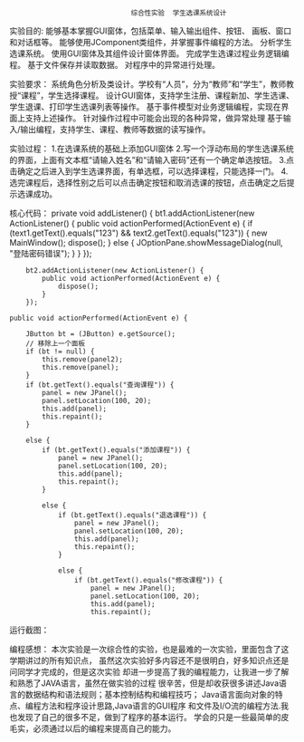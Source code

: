                                   综合性实验  学生选课系统设计
实验目的:
能够基本掌握GUI窗体，包括菜单、输入输出组件、按钮、
画板、窗口和对话框等。
能够使用JComponent类组件，并掌握事件编程的方法。
分析学生选课系统。
使用GUI窗体及其组件设计窗体界面。
完成学生选课过程业务逻辑编程。
基于文件保存并读取数据。
对程序中的异常进行处理。

实验要求：
系统角色分析及类设计。学校有“人员”，分为“教师”和“学生”，教师教授“课程”，学生选择课程。
设计GUI窗体，支持学生注册、课程新加、学生选课、学生退课、打印学生选课列表等操作。
基于事件模型对业务逻辑编程，实现在界面上支持上述操作。
针对操作过程中可能会出现的各种异常，做异常处理
基于输入/输出编程，支持学生、课程、教师等数据的读写操作。

实验过程：
1.在选课系统的基础上添加GUI窗体
2.写一个浮动布局的学生选课系统的界面，上面有文本框“请输入姓名”和“请输入密码”还有一个确定单选按钮。
3.点击确定之后进入到学生选课界面，有单选框，可以选择课程，只能选择一门。
4.选完课程后，选择性别之后可以点击确定按钮和取消选课的按钮，点击确定之后提示选课成功。

核心代码：
private void addListener() {
		bt1.addActionListener(new ActionListener() {
			public void actionPerformed(ActionEvent e) {
				if (text1.getText().equals("123")
						&& text2.getText().equals("123")) {
					new MainWindow();
					dispose();
				} else {
					JOptionPane.showMessageDialog(null, "登陆密码错误");
				}
			}
		});

		bt2.addActionListener(new ActionListener() {
			public void actionPerformed(ActionEvent e) {
				dispose();
			}
		});
    
    public void actionPerformed(ActionEvent e) {

		JButton bt = (JButton) e.getSource();
		// 移除上一个面板
		if (bt != null) {
			this.remove(panel2);
			this.remove(panel);
		}
		if (bt.getText().equals("查询课程")) {
			panel = new JPanel();
			panel.setLocation(100, 20);
			this.add(panel);
			this.repaint();
		}

		else {
			if (bt.getText().equals("添加课程")) {
				panel = new JPanel();
				panel.setLocation(100, 20);
				this.add(panel);
				this.repaint();
			}

			else {
				if (bt.getText().equals("退选课程")) {
					panel = new JPanel();
					panel.setLocation(100, 20);
					this.add(panel);
					this.repaint();
				}

				else {
					if (bt.getText().equals("修改课程")) {
						panel = new JPanel();
						panel.setLocation(100, 20);
						this.add(panel);
						this.repaint();


运行截图：


编程感想：
本次实验是一次综合性的实验，也是最难的一次实验，里面包含了这学期讲过的所有知识点，
虽然这次实验好多内容还不是很明白，好多知识点还是问同学才完成的，但是这次实验
却进一步提高了我的编程能力，让我进一步了解和熟悉了JAVA语言，虽然在做实验的过程
很辛苦，但是却收获很多讲述Java语言的数据结构和语法规则；基本控制结构和编程技巧；
Java语言面向对象的特点、编程方法和程序设计思路,Java语言的GUI程序
和文件及I/O流的编程方法.我也发现了自己的很多不足，做到了程序的基本运行。
学会的只是一些最简单的皮毛实，必须通过以后的编程来提高自己的能力。
